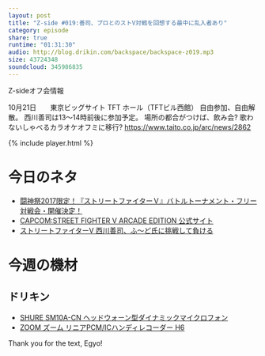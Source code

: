 ```yaml
---
layout: post
title: "Z-side #019:善司、プロとのストV対戦を回想する最中に乱入者あり"
category: episode
share: true
runtime: "01:31:30"
audio: http://blog.drikin.com/backspace/backspace-z019.mp3
size: 43724348
soundcloud: 345986835
---
```


Z-sideオフ会情報

10月21日　　東京ビッグサイト TFT ホール（TFTビル西館）
自由参加、自由解散。
西川善司は13～14時前後に参加予定。
場所の都合がつけば、飲み会? 歌わないしゃべるカラオケオフミに移行?
https://www.taito.co.jp/arc/news/2862

{% include player.html %}

# 今日のネタ

* [闘神祭2017限定！『ストリートファイターＶ』バトルトーナメント・フリー対戦会・開催決定！](https://www.taito.co.jp/arc/news/2862)
* [CAPCOM:STREET FIGHTER V ARCADE EDITION 公式サイト](http://www.capcom.co.jp/sfv/AE/)
* [ストリートファイターV 西川善司、ふ～ど氏に挑戦して負ける](https://www.youtube.com/watch?v=TVl98ZE8bvA&t=5s)

# 今週の機材

## ドリキン
* [SHURE  SM10A-CN ヘッドウォーン型ダイナミックマイクロフォン](http://amzn.to/1LXIGkV) 
* [ZOOM ズーム リニアPCM/ICハンディレコーダー H6](http://amzn.to/29BOo5n)

Thank you for the text, Egyo!
